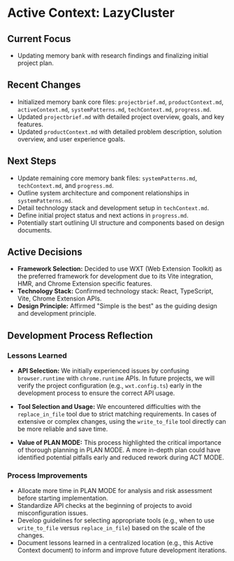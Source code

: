 # Active Context: LazyCluster

## Current Focus

- Updating memory bank with research findings and finalizing initial project plan.

## Recent Changes

- Initialized memory bank core files: `projectbrief.md`, `productContext.md`, `activeContext.md`, `systemPatterns.md`, `techContext.md`, `progress.md`.
- Updated `projectbrief.md` with detailed project overview, goals, and key features.
- Updated `productContext.md` with detailed problem description, solution overview, and user experience goals.

## Next Steps

- Update remaining core memory bank files: `systemPatterns.md`, `techContext.md`, and `progress.md`.
- Outline system architecture and component relationships in `systemPatterns.md`.
- Detail technology stack and development setup in `techContext.md`.
- Define initial project status and next actions in `progress.md`.
- Potentially start outlining UI structure and components based on design documents.

## Active Decisions

- **Framework Selection:** Decided to use WXT (Web Extension Toolkit) as the preferred framework for development due to its Vite integration, HMR, and Chrome Extension specific features.
- **Technology Stack:** Confirmed technology stack: React, TypeScript, Vite, Chrome Extension APIs.
- **Design Principle:** Affirmed "Simple is the best" as the guiding design and development principle.

## Development Process Reflection

### Lessons Learned

- **API Selection:** We initially experienced issues by confusing `browser.runtime` with `chrome.runtime` APIs. In future projects, we will verify the project configuration (e.g., `wxt.config.ts`) early in the development process to ensure the correct API usage.

- **Tool Selection and Usage:** We encountered difficulties with the `replace_in_file` tool due to strict matching requirements. In cases of extensive or complex changes, using the `write_to_file` tool directly can be more reliable and save time.

- **Value of PLAN MODE:** This process highlighted the critical importance of thorough planning in PLAN MODE. A more in-depth plan could have identified potential pitfalls early and reduced rework during ACT MODE.

### Process Improvements

- Allocate more time in PLAN MODE for analysis and risk assessment before starting implementation.
- Standardize API checks at the beginning of projects to avoid misconfiguration issues.
- Develop guidelines for selecting appropriate tools (e.g., when to use `write_to_file` versus `replace_in_file`) based on the scale of the changes.
- Document lessons learned in a centralized location (e.g., this Active Context document) to inform and improve future development iterations.
